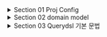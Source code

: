 <details>
<summary>Section 01 Proj Config </summary></summary>
<div markdown="1">

### build.gradle
```groovy
plugins {
	id 'java'
	id 'org.springframework.boot' version '3.0.0'
	id 'io.spring.dependency-management' version '1.1.0'
}

group = 'study'
version = '0.0.1-SNAPSHOT'
sourceCompatibility = '17'

configurations {
	compileOnly {
		extendsFrom annotationProcessor
	}
}

repositories {
	mavenCentral()
}

dependencies {
	implementation 'org.springframework.boot:spring-boot-starter-data-jpa'
	implementation 'org.springframework.boot:spring-boot-starter-web'
	compileOnly 'org.projectlombok:lombok'
	runtimeOnly 'com.h2database:h2'
	annotationProcessor 'org.projectlombok:lombok'
	testImplementation 'org.springframework.boot:spring-boot-starter-test'

	// Querydsl 추가
	implementation 'com.querydsl:querydsl-jpa:5.0.0:jakarta'
	annotationProcessor "com.querydsl:querydsl-apt:${dependencyManagement.importedProperties['querydsl.version']}:jakarta"
	annotationProcessor "jakarta.annotation:jakarta.annotation-api"
	annotationProcessor "jakarta.persistence:jakarta.persistence-api"

}

tasks.named('test') {
	useJUnitPlatform()
}
```
</div>
</details>


<details>
<summary>Section 02 domain model</summary></summary>
<div markdown="1">


![img.png](img.png)

</div>
</details>


<details>
<summary>Section 03 Querydsl 기본 문법</summary></summary>
<div markdown="1">

### JPQL 사용 예시
```java
    @Test
    public void startJPQL() throws Exception {
        Member findMember = em.createQuery("select m from Member m where m.username = :username", Member.class)
                .setParameter("username", "member1")
                .getSingleResult();
        assertThat(findMember.getUsername()).isEqualTo("member1");
     }
```

### Querydsl 사용 예시

```java
     @Test
     public void startQuerydsl() throws Exception {

         JPAQueryFactory queryFactory = new JPAQueryFactory(em);
         QMember m = new QMember("m");

         Member findMember = queryFactory
                 .select(m)
                 .from(m)
                 .where(m.username.eq("member1"))
                 .fetchOne();

         assertThat(findMember.getUsername()).isEqualTo("member1");

      }
```
- JPQL 실행 시점 오류, Querydsl 컴파일 오류
- JPQL 파라미터 바인딩 직접, Querydsl 파라미터 바인딩 자동처리
- JPAQueryFactory를 필드로 제공하면 동시성 문제는 어떻게 될까? 
  - 동시성 문제는 JPAQueryFactory를 생성할 때 제공하는 EntityManager에 달려있다.
  - 스프링 프레임워크는 여러 쓰레드에서 동시에 같은 EntityManager에 접근해도, 트랜잭션 마다 별도의 영속성 컨텍스트를 제공하기 때문에, 동시성 문제는 걱정하지 않아도 된다.

</div>
</details>